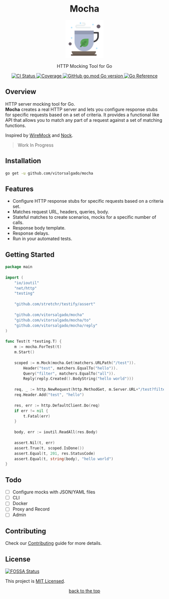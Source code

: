 <h1 id="mocha-top" align="center">Mocha</h1>

<div align="center">
    <a href="#"><img src="docs/logo.png" width="120px" alt="Mocha Logo"></a>
    <p align="center">
        HTTP Mocking Tool for Go
        <br />
    </p>
    <div>
      <a href="https://github.com/vitorsalgado/mocha/actions/workflows/ci.yml">
        <img src="https://github.com/vitorsalgado/mocha/actions/workflows/ci.yml/badge.svg" alt="CI Status" />
      </a>
      <a href="https://codecov.io/gh/vitorsalgado/mocha">
        <img src="https://codecov.io/gh/vitorsalgado/mocha/branch/main/graph/badge.svg?token=XOFUV52P31" alt="Coverage"/>
      </a>
      <a href="#">
        <img alt="GitHub go.mod Go version" src="https://img.shields.io/github/go-mod/go-version/vitorsalgado/mocha">
      </a>
      <a href="https://pkg.go.dev/github.com/vitorsalgado/mocha">
        <img src="https://pkg.go.dev/badge/github.com/vitorsalgado/mocha.svg" alt="Go Reference">
      </a>
    </div>
</div>

## Overview

HTTP server mocking tool for Go.  
**Mocha** creates a real HTTP server and lets you configure response stubs for specific requests based on a set of
criteria. It provides a functional like API that allows you to match any part of a request against a set of matching
functions.

Inspired by [WireMock](https://github.com/wiremock/wiremock) and [Nock](https://github.com/nock/nock).

> Work In Progress

## Installation

```bash
go get -u github.com/vitorsalgado/mocha
```

## Features

- Configure HTTP response stubs for specific requests based on a criteria set.
- Matches request URL, headers, queries, body.
- Stateful matches to create scenarios, mocks for a specific number of calls.
- Response body template.
- Response delays.
- Run in your automated tests.

## Getting Started

```go
package main

import (
	"io/ioutil"
	"net/http"
	"testing"

	"github.com/stretchr/testify/assert"

	"github.com/vitorsalgado/mocha"
	"github.com/vitorsalgado/mocha/to"
	"github.com/vitorsalgado/mocha/reply"
)

func Test(t *testing.T) {
	m := mocha.ForTest(t)
	m.Start()

	scoped := m.Mock(mocha.Get(matchers.URLPath("/test")).
		Header("test", matchers.EqualTo("hello")).
		Query("filter", matchers.EqualTo("all")).
		Reply(reply.Created().BodyString("hello world")))

	req, _ := http.NewRequest(http.MethodGet, m.Server.URL+"/test?filter=all", nil)
	req.Header.Add("test", "hello")

	res, err := http.DefaultClient.Do(req)
	if err != nil {
		t.Fatal(err)
	}

	body, err := ioutil.ReadAll(res.Body)

	assert.Nil(t, err)
	assert.True(t, scoped.IsDone())
	assert.Equal(t, 201, res.StatusCode)
	assert.Equal(t, string(body), "hello world")
}

```

## Todo

- [ ] Configure mocks with JSON/YAML files
- [ ] CLI
- [ ] Docker
- [ ] Proxy and Record
- [ ] Admin

## Contributing

Check our [Contributing](CONTRIBUTING.md) guide for more details.

## License

[![FOSSA Status](https://app.fossa.com/api/projects/git%2Bgithub.com%2Fvitorsalgado%2Fmocha.svg?type=shield)](https://app.fossa.com/projects/git%2Bgithub.com%2Fvitorsalgado%2Fmocha?ref=badge_shield)

This project is [MIT Licensed](LICENSE).

<p align="center"><a href="#mocha-top">back to the top</a></p>
